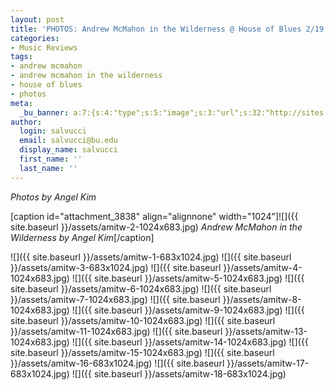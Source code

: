 ```yaml
---
layout: post
title: 'PHOTOS: Andrew McMahon in the Wilderness @ House of Blues 2/19'
categories:
- Music Reviews
tags:
- andrew mcmahon
- andrew mcmahon in the wilderness
- house of blues
- photos
meta:
  _bu_banner: a:7:{s:4:"type";s:5:"image";s:3:"url";s:32:"http://sites.bu.edu/wtbu/files/2019/02/amitw-14.jpg";s:3:"alt";s:0:"";s:7:"post_id";s:4:"3849";s:4:"html";s:0:"";s:8:"position";s:12:"contentWidth";s:7:"caption";s:0:"";}
author:
  login: salvucci
  email: salvucci@bu.edu
  display_name: salvucci
  first_name: ''
  last_name: ''
---
```

_Photos by Angel Kim_

\[caption id="attachment\_3838" align="alignnone" width="1024"\]![]({{ site.baseurl }}/assets/amitw-2-1024x683.jpg) _Andrew McMahon in the Wilderness by Angel Kim_\[/caption\]

![]({{ site.baseurl }}/assets/amitw-1-683x1024.jpg) ![]({{ site.baseurl }}/assets/amitw-3-683x1024.jpg) ![]({{ site.baseurl }}/assets/amitw-4-1024x683.jpg) ![]({{ site.baseurl }}/assets/amitw-5-1024x683.jpg) ![]({{ site.baseurl }}/assets/amitw-6-1024x683.jpg) ![]({{ site.baseurl }}/assets/amitw-7-1024x683.jpg) ![]({{ site.baseurl }}/assets/amitw-8-1024x683.jpg) ![]({{ site.baseurl }}/assets/amitw-9-1024x683.jpg) ![]({{ site.baseurl }}/assets/amitw-10-1024x683.jpg) ![]({{ site.baseurl }}/assets/amitw-11-1024x683.jpg) ![]({{ site.baseurl }}/assets/amitw-13-1024x683.jpg) ![]({{ site.baseurl }}/assets/amitw-14-1024x683.jpg) ![]({{ site.baseurl }}/assets/amitw-15-1024x683.jpg) ![]({{ site.baseurl }}/assets/amitw-16-683x1024.jpg) ![]({{ site.baseurl }}/assets/amitw-17-683x1024.jpg) ![]({{ site.baseurl }}/assets/amitw-18-683x1024.jpg)
